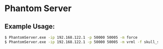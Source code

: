 # Phantom Server 

## Example Usage:

```bash
$ PhantomServer.exe -ip 192.168.122.1 -p 50000 50005 -m force
$ PhantomServer.exe -ip 192.168.122.1 -p 50000 50005 -m vrml -f skull_scene_final.wrl
```

